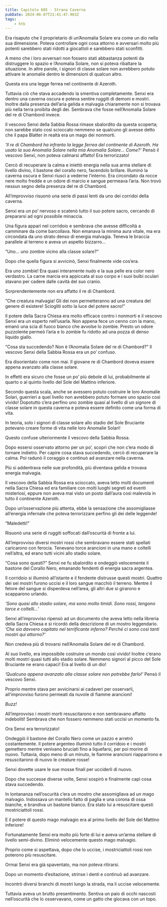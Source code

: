 ```yaml
---
title: Capitolo 685 - Strana Caverna
pubDate: 2024-06-07T21:41:47.983Z
tags:
    - htk
---
```


Era risaputo che il proprietario di un’Anomalia Solare era come un dio nella sua dimensione. Poteva controllare ogni cosa attorno e avversari molto più potenti sarebbero stati ridotti a giocattoli e sarebbero stati sconfitti.

A meno che i loro avversari non fossero stati abbastanza potenti da distruggere lo spazio e l’Anomalia Solare, non si poteva ribaltare la situazione. In altre parole, i signori di classe solare non avrebbero potuto attivare le anomalie dentro le dimensioni di qualcun altro.

Questa era una legge ferrea nel continente di Azeroth.

Tuttavia ciò che stava accadendo la smentiva completamente. Senxi era dentro una caverna oscura e poteva sentire ruggiti di demoni e mostri. Inoltre dalla presenza dell’aria gelida e malvagia chiaramente non si trovava più nella terra proibita degli dei. Sembrava che fosse nell’Anomalia Solare del re di Chambord invece.

Il vescovo Senxi della Sabbia Rossa rimase sbalordito da questa scoperta; non sarebbe stato così scioccato nemmeno se qualcuno gli avesse detto che il papa Blatter in realtà era un mago dei nonmorti.

<em>’Il re di Chambord ha infranto la legge ferrea del continente di Azeroth. Ha usato la sua Anomalia Solare nella mia Anomalia Solare… Come?’</em> Pensò il vescovo Senxi, non poteva calmarsi affatto! Era terrorizzato!

Cercò di recuperare la calma e iniettò energia nella sua arma stellare di livello divino, il bastone del corallo nero, facendolo brillare. Illuminò la caverna oscura e Senxi riuscì a vederne l’interno. Era circondato da rocce nere molto fredde e un odore di marcio e sangue permeava l’aria. Non trovò nessun segno della presenza del re di Chambord.

All’improvviso risuonò una serie di passi lenti da uno dei corridoi della caverna.

Senxi era un po’ nervoso e scatenò tutto il suo potere sacro, cercando di prepararsi ad ogni possibile minaccia.

Una figura apparì nel corridoio e sembrava che avesse difficoltà a camminare da come barcollava. Non emanava la minima aura vitale, ma era circondata da uno strato denso di energia malvagia. Teneva le braccia parallele al terreno e aveva un aspetto bizzarro…

“Uno… uno zombie vicino alla classe solare?”

Dopo che quella figura si avvicinò, Senxi finalmente vide cos’era.

Era uno zombie! Era quasi interamente nudo e la sua pelle era color nero verdastro. La carne marcia era appiccata al suo corpo e i suoi bulbi oculari stavano per cadere dalle cavità del suo cranio.

Sorprendentemente non era affatto il re di Chambord.

“Che creatura malvagia! Gli dei non permetteranno ad una creatura del genere di esistere! Sciogliti sotto la luce del potere sacro!”

Il potere della Sacra Chiesa era molto efficace contro i nonmorti e il vescovo Senxi era un esperto nell’usarla. Non appena fece un cenno con la mano, emanò una scia di fuoco bianco che avvolse lo zombie. Presto un odore puzzolente permeò l’aria e lo zombie fu ridotto ad una pozza di denso liquido giallo.

“Cosa sta succedendo? Non è l’Anomalia Solare del re di Chambord?” Il vescovo Senxi della Sabbia Rossa era un po’ confuso.

Era disorientato come non mai. Il giovane re di Chambord doveva essere appena avanzato alla classe solare.

In effetti era sicuro che fosse un po’ più debole di lui, probabilmente al quarto o al quinto livello del Sole del Mattino inferiore.

Secondo questa scala, anche se avessero potuto costruire le loro Anomalie Solari, guerrieri a quel livello non avrebbero potuto formare uno spazio così vivido! Dopotutto c’era perfino uno zombie quasi al livello di un signore di classe solare in questa caverna e poteva essere definito come una forma di vita.

In teoria, solo i signori di classe solare allo stadio del Sole Bruciante potevano creare forme di vita nelle loro Anomalie Solari!

Questo confuse ulteriormente il vescovo della Sabbia Rossa.

Dopo essersi osservato attorno per un po’, scoprì che non c’era modo di tornare indietro. Per capire cosa stava succedendo, cercò di recuperare la calma. Poi radunò il coraggio e continuò ad avanzare nella caverna.

Più si addentrava nelle sue profondità, più diventava gelida e trovava energia malvagia.

Il vescovo della Sabbia Rossa era scioccato, aveva letto molti documenti nella Sacra Chiesa ed era familiare con molti luoghi segreti ed eventi misteriosi, eppure non aveva mai visto un posto dall’aura così malevola in tutto il continente Azeroth.

Dopo un’osservazione più attenta, ebbe la sensazione che assomigliasse all’energia infernale che poteva terrorizzare perfino gli dei delle leggende!

“Maledetti!”

Risuonò una serie di ruggiti soffocati dall’oscurità di fronte a lui.

All’improvviso diversi mostri rossi che sembravano essere stati spellati caricarono con ferocia. Tenevano torce arancioni in una mano e coltelli nell’altra, ed erano tutti vicini allo stadio solare.

“Cosa sono questi?” Senxi ne fu sbalordito e ondeggiò velocemente il bastone del Corallo Nero, emanando fendenti di energia sacra argentea.

Il corridoio si illuminò all’istante e il fendente distrusse questi mostri. Quattro dei sei mostri furono uccisi e il loro sangue macchiò il terreno. Mentre il fetore del sangue si disperdeva nell’area, gli altri due si girarono e scapparono urlando.

<em>’Sono quasi allo stadio solare, ma sono molto timidi. Sono rossi, tengono torce e coltelli…’</em>

Senxi all’improvviso ripensò ad un documento che aveva letto nella libreria della Sacra Chiesa e si ricordò della descrizione di un mostro leggendario. <em>’Che sia davvero capitato nel terrificante inferno? Perché ci sono così tanti mostri qui attorno?’</em>

Non credeva più di trovarsi nell’Anomalia Solare del re di Chambord.

Al suo livello, era impossibile costruire un mondo così vivido! Inoltre c’erano molti mostri quasi tutti allo stadio solare. Nemmeno signori al picco del Sole Bruciante ne erano capaci! Era al livello di un dio!

<em>’Qualcuno appena avanzato alla classe solare non potrebbe farlo!’</em> Pensò il vescovo Senxi.

Proprio mentre stava per avvicinarsi ai cadaveri per osservarli, all’improvviso furono permeati da nuvole di fiamme arancioni!

<em>Buzz!</em>

All’improvviso i mostri morti resuscitarono e non sembravano affatto indeboliti! Sembrava che non fossero nemmeno stati uccisi un momento fa.

Ora Senxi era terrorizzato!

Ondeggiò il bastone del Corallo Nero come un pazzo e arretrò costantemente. Il potere argenteo illuminò tutto il corridoio e i mostri gemettero mentre venivano bruciati fino a liquefarsi, per poi morire di nuovo.
Tuttavia, dopo meno di un minuto, le fiamme arancioni riapparirono e resuscitarono di nuovo le creature rosse!

Senxi dovette usare le sue mosse finali per ucciderli di nuovo.

Dopo che successe diverse volte, Senxi sospirò e finalmente capì cosa stava succedendo.

In lontananza nell’oscurità c’era un mostro che assomigliava ad un mago malvagio. Indossava un mantello fatto di paglia e una corona di ossa bianche, e brandiva un bastone bianco. Era stato lui a resuscitare questi mostriciattoli rossi.

E il potere di questo mago malvagio era al primo livello del Sole del Mattino inferiore!

Fortunatamente Senxi era molto più forte di lui e aveva un’arma stellare di livello semi-divino. Eliminò velocemente questo mago malvagio.

Proprio come si aspettava, dopo che lo uccise, i mostriciattoli rossi non poterono più resuscitare.

Ormai Senxi era già spaventato, ma non poteva ritirarsi.

Dopo un momento d’esitazione, strinse i denti e continuò ad avanzare.

Incontrò diversi branchi di mostri lungo la strada, ma li uccise velocemente.

Tuttavia aveva un brutto presentimento. Sentiva un paio di occhi nascosti nell’oscurità che lo osservavano, come un gatto che giocava con un topo.



